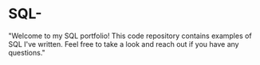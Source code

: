 # SQL-
"Welcome to my SQL portfolio! This code repository contains examples of SQL I've written. Feel free to take a look and reach out if you have any questions."
